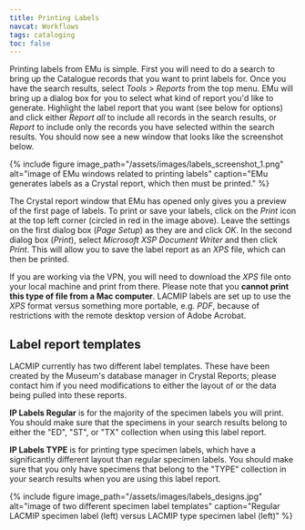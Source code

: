 ```yaml
---
title: Printing Labels
navcat: Workflows
tags: cataloging
toc: false
---
```

Printing labels from EMu is simple. First you will need to do a search to bring up the Catalogue records that you want to print labels for. Once you have the search results, select *Tools > Reports* from the top menu. EMu will bring up a dialog box for you to select what kind of report you'd like to generate. Highlight the label report that you want (see below for options) and click either *Report all* to include all records in the search results, or *Report* to include only the records you have selected within the search results. You should now see a new window that looks like the screenshot below.

{% include figure image_path="/assets/images/labels_screenshot_1.png" alt="image of EMu windows related to printing labels" caption="EMu generates labels as a Crystal report, which then must be printed." %}

The Crystal report window that EMu has opened only gives you a preview of the first page of labels. To print or save your labels, click on the *Print* icon at the top left corner (circled in red in the image above). Leave the settings on the first dialog box (*Page Setup*) as they are and click *OK*. In the second dialog box (*Print*), select *Microsoft XSP Document Writer* and then click *Print*. This will allow you to save the label report as an *XPS* file, which can then be printed.

If you are working via the VPN, you will need to download the *XPS* file onto your local machine and print from there. Please note that you **cannot print this type of file from a Mac computer**. LACMIP labels are set up to use the *XPS* format versus something more portable, e.g. *PDF*, because of restrictions with the remote desktop version of Adobe Acrobat.

## Label report templates

LACMIP currently has two different label templates. These have been created by the Museum's database manager in Crystal Reports; please contact him if you need modifications to either the layout of or the data being pulled into these reports.

**IP Labels Regular** is for the majority of the specimen labels you will print. You should make sure that the specimens in your search results belong to either the "ED", "ST", or "TX" collection when using this label report.

**IP Labels TYPE** is for printing type specimen labels, which have a significantly different layout than regular specimen labels. You should make sure that you only have specimens that belong to the "TYPE" collection in your search results when you are using this label report.

{% include figure image_path="/assets/images/labels_designs.jpg" alt="image of two different specimen label templates" caption="Regular LACMIP specimen label (left) versus LACMIP type specimen label (left)" %}
